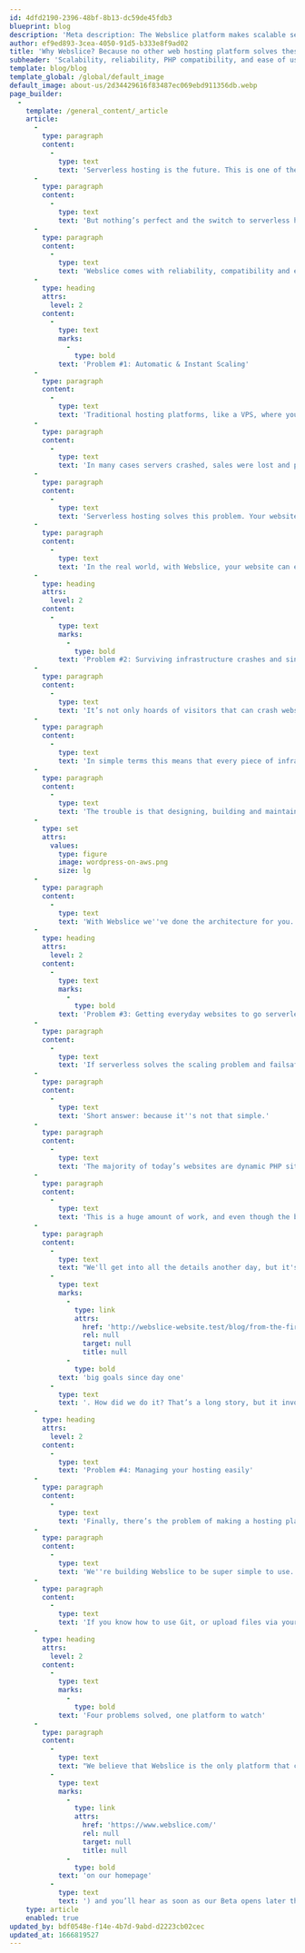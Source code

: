 ```yaml
---
id: 4dfd2190-2396-48bf-8b13-dc59de45fdb3
blueprint: blog
description: 'Meta description: The Webslice platform makes scalable serverless hosting more reliable, easy to use and compatible with PHP and WordPress'
author: ef9ed893-3cea-4050-91d5-b333e8f9ad02
title: 'Why Webslice? Because no other web hosting platform solves these four big problems'
subheader: 'Scalability, reliability, PHP compatibility, and ease of use - you don''t need to make trade-offs anymore'
template: blog/blog
template_global: /global/default_image
default_image: about-us/2d34429616f83487ec069ebd911356db.webp
page_builder:
  -
    template: /general_content/_article
    article:
      -
        type: paragraph
        content:
          -
            type: text
            text: 'Serverless hosting is the future. This is one of the big beliefs that powers the Webslice team. We’ve seen how well serverless hosting solves some long-standing web hosting problems, especially instant scaling.'
      -
        type: paragraph
        content:
          -
            type: text
            text: 'But nothing’s perfect and the switch to serverless hosting can also introduce some new issues. Your serverless set-up needs to be reliable, compatible with your current websites and easy to use. Before now these things haven’t always been easy (or, in some cases, even possible).'
      -
        type: paragraph
        content:
          -
            type: text
            text: 'Webslice comes with reliability, compatibility and ease of use all built in. That’s how it opens up the big promise of serverless to more of the internet than ever before. With all of these issues finally solved for a massive percentage of the world’s websites, we can’t wait to see how many of them go serverless with Webslice.'
      -
        type: heading
        attrs:
          level: 2
        content:
          -
            type: text
            marks:
              -
                type: bold
            text: 'Problem #1: Automatic & Instant Scaling'
      -
        type: paragraph
        content:
          -
            type: text
            text: 'Traditional hosting platforms, like a VPS, where you choose a plan that specifies your exact hosting resources have been a staple of the industry for years. But they have always had a scale problem. What would happen if you appeared on the front page of Reddit? Or you had a massive sale that drove 10x your normal numbers?'
      -
        type: paragraph
        content:
          -
            type: text
            text: 'In many cases servers crashed, sales were lost and people were upset. As the industry and tech matured we started utilising clusters of servers behind load balancers to help with this problem, and AWS introduced auto-scaling for their EC2 VPS platform. But that still didn''t solve the problem. You had to configure your scaling, and you still had to predict large scale events (easier for things like sales than unplanned appearances on Reddit), and auto-scaling detection usually took minutes to kick in - minutes during which you still suffered from outages and lost business.'
      -
        type: paragraph
        content:
          -
            type: text
            text: 'Serverless hosting solves this problem. Your websites are never bound to a specific server so there''s no downtime to scale up resources. They simply horizontally scale as far and wide as they need to, instantly. Overloading will never bring your site down, and if you go through a quiet patch your hosting resources (and your bill) can scale to zero.'
      -
        type: paragraph
        content:
          -
            type: text
            text: 'In the real world, with Webslice, your website can effectively idle along and cost you almost nothing, then instantly scale whenever a surge of visitors arrives. When instant scaling kicks in your site can handle thousands of concurrent customers without breaking a sweat.'
      -
        type: heading
        attrs:
          level: 2
        content:
          -
            type: text
            marks:
              -
                type: bold
            text: 'Problem #2: Surviving infrastructure crashes and single points of failure'
      -
        type: paragraph
        content:
          -
            type: text
            text: 'It’s not only hoards of visitors that can crash websites, though. Almost every single person reading this post would have had a website or application go offline when a server crashes or infrastructure fails. To be clear some downtime is inevitable — computers and the internet are fickle after all — but the risk is minimized when you have no single points of failure.'
      -
        type: paragraph
        content:
          -
            type: text
            text: 'In simple terms this means that every piece of infrastructure that you run has at least one equivalent piece in place, ready to take over if something goes wrong. This literally renders every piece of infrastructure redundant, in the sense that the system will continue to operate just fine without it. You also need the backup pieces to automatically start working (or “failover”) whenever they’re needed. In many cases high quality system architecture requires many redundant failover systems.'
      -
        type: paragraph
        content:
          -
            type: text
            text: 'The trouble is that designing, building and maintaining infrastructure like that is hugely time consuming and expensive. For example, if you wanted to run WordPress on serverless AWS infrastructure, here’s their recommended architecture (which comes with a 34-page whitepaper):'
      -
        type: set
        attrs:
          values:
            type: figure
            image: wordpress-on-aws.png
            size: lg
      -
        type: paragraph
        content:
          -
            type: text
            text: 'With Webslice we''ve done the architecture for you. The infrastructure is ready and waiting, and the entire platform is built to withstand failures and gracefully failover. Websites on Webslice will always be running across multiple servers in multiple datacentres, giving you as much reliability as possible. If any part of the system fails you probably won’t even notice, and visitors to your website definitely won’t.'
      -
        type: heading
        attrs:
          level: 2
        content:
          -
            type: text
            marks:
              -
                type: bold
            text: 'Problem #3: Getting everyday websites to go serverless without endless hassle'
      -
        type: paragraph
        content:
          -
            type: text
            text: 'If serverless solves the scaling problem and failsafe architectures already exist for systems like WordPress, why isn’t everyone going serverless already?'
      -
        type: paragraph
        content:
          -
            type: text
            text: 'Short answer: because it''s not that simple.'
      -
        type: paragraph
        content:
          -
            type: text
            text: 'The majority of today’s websites are dynamic PHP sites, powered by a CMS and database like WordPress or Craft. These sites don''t naturally run in serverless environments due to a shared state problem. In practical terms this means that updates won’t occur, plugins can stop working and storing images and other files becomes difficult. To get the benefits of serverless infrastructure without kneecapping your CMS you’d need to start again, rebuilding your entire website from scratch.'
      -
        type: paragraph
        content:
          -
            type: text
            text: 'This is a huge amount of work, and even though the benefits of serverless are real they’re almost always outweighed by the cost of a complete rebuild. Webslice takes away all of those costs by letting you run PHP sites, including WordPress, without making any changes and without changing what your CMS does or how you work with it.'
      -
        type: paragraph
        content:
          -
            type: text
            text: "We'll get into all the details another day, but it's safe to say you can bring your existing PHP site, like WordPress and it will work out of the box on Webslice. This has been one of our\_"
          -
            type: text
            marks:
              -
                type: link
                attrs:
                  href: 'http://webslice-website.test/blog/from-the-first-time-we-presented-webslice-serverless-wordpress-was-the-dream'
                  rel: null
                  target: null
                  title: null
              -
                type: bold
            text: 'big goals since day one'
          -
            type: text
            text: '. How did we do it? That’s a long story, but it involves building our own file system. Yeah, we know...'
      -
        type: heading
        attrs:
          level: 2
        content:
          -
            type: text
            text: 'Problem #4: Managing your hosting easily'
      -
        type: paragraph
        content:
          -
            type: text
            text: 'Finally, there’s the problem of making a hosting platform easy to use. This isn’t only an issue for serverless platforms, but they’re more susceptible because serverless hosting is inherently complex.'
      -
        type: paragraph
        content:
          -
            type: text
            text: 'We''re building Webslice to be super simple to use. You don''t need to understand or even think about the things we''re talking about above. If you’ve already forgotten the term “failover redundancy” and “auto-scaling detection”, that’s okay (and completely understandable). If you’re worried that you’ll need to learn the plethora of services AWS and Google offer (like the ones all tied together in AWS’s complicated diagram above), don’t be. And while you’re at it, forget all about managing or patching servers.'
      -
        type: paragraph
        content:
          -
            type: text
            text: 'If you know how to use Git, or upload files via your browser and set up a DNS zone you''re good to go. (And if you need a bit of help with any of that, it’s available.) You can be up and running, in a full serverless environment and reaping the rewards in a matter of minutes.'
      -
        type: heading
        attrs:
          level: 2
        content:
          -
            type: text
            marks:
              -
                type: bold
            text: 'Four problems solved, one platform to watch'
      -
        type: paragraph
        content:
          -
            type: text
            text: "We believe that Webslice is the only platform that can boast such thorough solutions to these four big web hosting problems. If you’re running a PHP website today and you want to go serverless as quickly and easily as possible, join our mailing list (you can do that\_"
          -
            type: text
            marks:
              -
                type: link
                attrs:
                  href: 'https://www.webslice.com/'
                  rel: null
                  target: null
                  title: null
              -
                type: bold
            text: 'on our homepage'
          -
            type: text
            text: ') and you’ll hear as soon as our Beta opens later this year.'
    type: article
    enabled: true
updated_by: bdf0548e-f14e-4b7d-9abd-d2223cb02cec
updated_at: 1666819527
---
```

